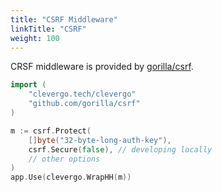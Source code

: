 ```yaml
---
title: "CSRF Middleware"
linkTitle: "CSRF"
weight: 100
---
```


CRSF middleware is provided by [gorilla/csrf](https://github.com/gorilla/csrf).

```go
import (
    "clevergo.tech/clevergo"
    "github.com/gorilla/csrf"
)
```

```go
m := csrf.Protect(
    []byte("32-byte-long-auth-key"),
    csrf.Secure(false), // developing locally
    // other options
)
app.Use(clevergo.WrapHH(m))
```
